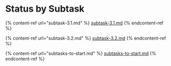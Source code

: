 # Status by Subtask

{% content-ref url="subtask-3.1.md" %}
[subtask-3.1.md](subtask-3.1.md)
{% endcontent-ref %}

{% content-ref url="subtask-3.2.md" %}
[subtask-3.2.md](subtask-3.2.md)
{% endcontent-ref %}

{% content-ref url="subtasks-to-start.md" %}
[subtasks-to-start.md](subtasks-to-start.md)
{% endcontent-ref %}
